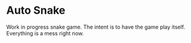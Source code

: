 # Auto Snake

Work in progress snake game.  The intent is to have the game play itself.  Everything is a mess right now.